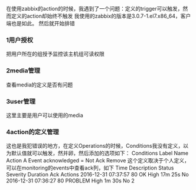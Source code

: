 在使用zabbix的action的时候，我遇到了一个问题：定义的trigger可以触发，然而定义的action却始终不触发
我使用的zabbix的版本是3.0.7-1.el7.x86_64，客户端也是如此。
然后就开始排错
### 1用户授权
把用户所在的组授予监控该主机组可读权限
### 2media管理
查看media的定义是否有问题
### 3user管理
这里主要是用户可以使用的media
### 4action的定义管理
这也是我犯错误的地方，在定义Operations的时候，Conditions我没有定义，以为默认值就可以触发，然并卵，然后添加的选项如下：
	Conditions Label	Name							Action
			   A	    Event acknowledged = Not Ack	Remove
这个定义取决于个人定义，可以在monitoring的events中查看ack列，如下
	Time				Description	Status		Severity	Duration	Ack		Actions
	2016-12-31 07:37:57	80			OK			High		17m 25s		No	
	2016-12-31 07:36:27	80			PROBLEM		High		1m 30s		No		2

